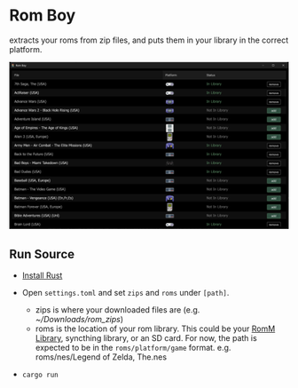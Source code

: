 # Rom Boy

extracts your roms from zip files, and puts them in your library in the correct platform.

![romboy screen](assets/romboy.png)

## Run Source

* [Install Rust](https://rustup.rs/)

* Open `settings.toml` and set `zips` and `roms` under `[path]`.
    - zips is where your downloaded files are (e.g. _~/Downloads/rom_zips_)
    - roms is the location of your rom library.  This could be your [RomM Library](https://romm.app), syncthing library, or an SD card.  For now, the path is expected to be in the `roms/platform/game` format.  e.g.  roms/nes/Legend of Zelda, The.nes

* ``cargo run``
